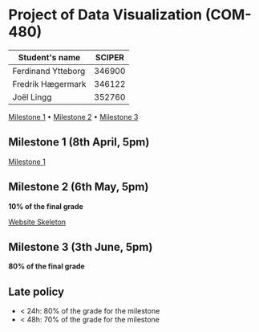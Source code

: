 # Project of Data Visualization (COM-480)

| Student's name | SCIPER |
| -------------- | ------ |
|Ferdinand Ytteborg | 346900 |
|Fredrik Hægermark | 346122 |
|Joël Lingg | 352760 |

[Milestone 1](Reports/Milestone%201.pdf) • [Milestone 2](#milestone-2) • [Milestone 3](#milestone-3)

## Milestone 1 (8th April, 5pm)

[Milestone 1](Reports/Milestone%201.pdf)


## Milestone 2 (6th May, 5pm)

**10% of the final grade**

<a href="https://com-480-data-visualization.github.io/datavis-project-2022-data-wizards/" target="_blank">Website Skeleton</a>

## Milestone 3 (3th June, 5pm)

**80% of the final grade**


## Late policy

- < 24h: 80% of the grade for the milestone
- < 48h: 70% of the grade for the milestone
